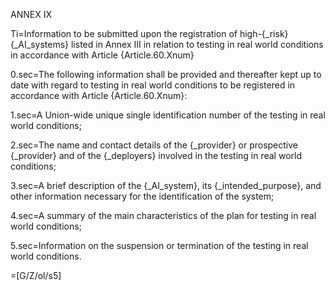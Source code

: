 ANNEX IX

Ti=Information to be submitted upon the registration of high-{_risk} {_AI_systems} listed in Annex III in relation to testing in real world conditions in accordance with Article {Article.60.Xnum}

0.sec=The following information shall be provided and thereafter kept up to date with regard to testing in real world conditions to be registered in accordance with Article {Article.60.Xnum}:

1.sec=A Union-wide unique single identification number of the testing in real world conditions;

2.sec=The name and contact details of the {_provider} or prospective {_provider} and of the {_deployers} involved in the testing in real world conditions;

3.sec=A brief description of the {_AI_system}, its {_intended_purpose}, and other information necessary for the identification of the system;

4.sec=A summary of the main characteristics of the plan for testing in real world conditions;

5.sec=Information on the suspension or termination of the testing in real world conditions.

=[G/Z/ol/s5]
